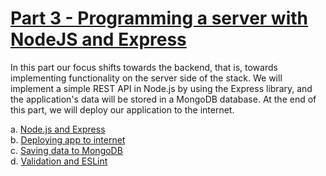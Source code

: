# [Part 3 - Programming a server with NodeJS and Express](https://fullstackopen.com/en/part3)

In this part our focus shifts towards the backend, that is, towards implementing functionality on the server side of the stack. We will implement a simple REST API in Node.js by using the Express library, and the application's data will be stored in a MongoDB database. At the end of this part, we will deploy our application to the internet.

a. [Node.js and Express](https://fullstackopen.com/en/part3/node_js_and_express)  
b. [Deploying app to internet](https://fullstackopen.com/en/part3/deploying_app_to_internet)  
c. [Saving data to MongoDB](https://fullstackopen.com/en/part3/saving_data_to_mongo_db)  
d. [Validation and ESLint](https://fullstackopen.com/en/part3/validation_and_es_lint)

